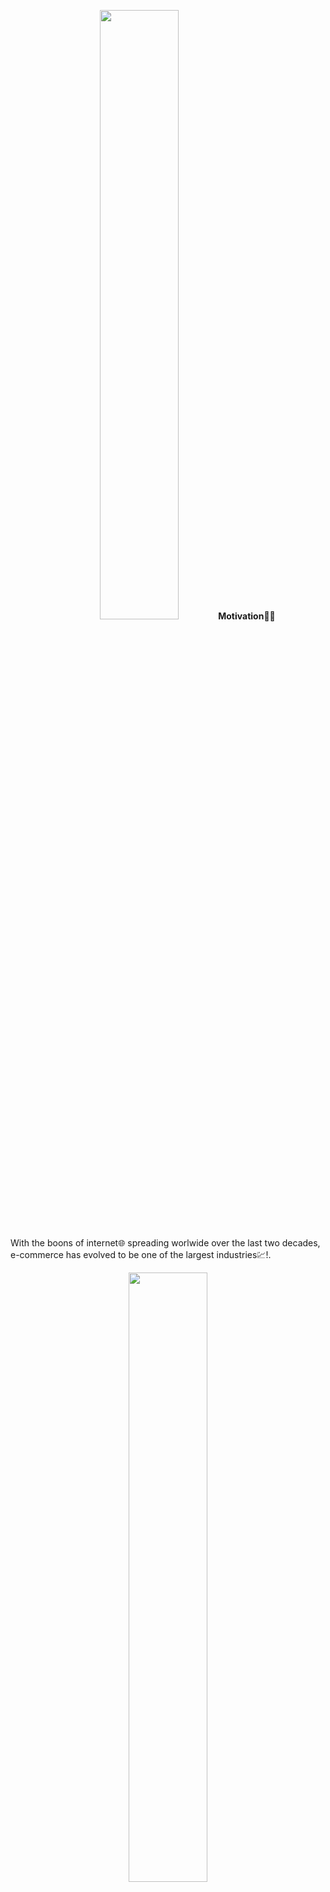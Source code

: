 <p align= "center"><img width=50% src="./images/logo.png></p>
 
 

<h1 align= "left"><b>Motivation💭💭 </b></h1>

With the boons of internet🌐 spreading worlwide over the last two decades, e-commerce has evolved to be one of the largest industries💹!.
<p align= "center"><img width=50% src="https://media.giphy.com/media/xT0xePyGsKplOK5dHG/giphy.gif"></p>

With the passage of time, platforms like Amazon,E-Bay,Flipkart,Myntra have become the modern supermarkerts for us
<p align= "center"><img width=40% src="https://media.giphy.com/media/xUOwG4WLhybWSkuVeE/giphy.gif"></p>

From our fashioable clothes👗, shoes👟,grocery🥒,items of daily needs to mobile phones📱 we are accustomed to buy almost everything online. Even our food!🎂. Features like flexible options of payment, tons of choices to select from, assured delivery as well as great customer support have paved the way for the notion
<p align= "center"><img width=50% src="https://media.giphy.com/media/xT9DPwpZktmbABO97G/giphy.gif"></p>

However, we found there's something that is left behind on the ecommerce wave.
<p align= "center"><img width=40% src="https://media.giphy.com/media/2AN7gVc1Az7pmdnFc3/giphy.gif"></p>

__The Vintage Products__...Yes those items of immense cultural significance or historical importance. Maybe those coins from pre-independent India, that chair from the royal family or perhaps the autograph or soveniur your family members might have got from Mother Teresa. Trading with such items is a big hassle. Sometimes people are afraid to do so becasue of the notion that it is illegal. At times, they are fooled by middlemen who buy them in some hundreds of dollars and sell it in thousands. Additionaly, there are issues of authenticy as well delivery!

<p align= "center"><img width=40% src="https://media.giphy.com/media/ZEHaLUz9yCSWMwKbsi/giphy.gif"></p>

<h1 align= "left"><b>Our Solution🏗 </b></h1>

We propose an app with the vision to put back the traditional market of vintage on the tides of the ecommerce boom!. The UI is speficially made to provide a retro feel. We are using a blockchain based system for payments behind the scenes to enure privacy and encryption. The registration is simple and can be done using one's Google Account as well. Using some beautiful yet consise forms we eliminate the paperwork for sellers. The recommendation engine tends to learn over time about one's taste and suggests similar items to buy. Computer Vision based techiniques are used for quality assessment.

<h2 align= "left"><b>Here's Some Sneak Peek🧐</b></h2>


<h2 align= "left"><b>Tech Stack🧐</b></h2>
- Flutter
- Firebase
- Matic API
- TensorFlow + TensorFlow Lite


<h1 align= "left"><b>The Geeks behind this 🤓</b></h1>

<p align="center">
<img width=20% src="https://avatars2.githubusercontent.com/u/44980497?v=4">&ensp;&ensp;&ensp;
<img width=20% src="https://avatars2.githubusercontent.com/u/46641503?v=4">&ensp;&ensp;&ensp;
<img width=20% src="https://avatars3.githubusercontent.com/u/54989142?v=4">&ensp;&ensp;&ensp;
<img width=20% src="https://avatars3.githubusercontent.com/u/40017559?v=4">
</p>

<h4 align="center">
<a href="https://github.com/himanshusharma89">
<b>Himanshu Sharma</b></a>&ensp;&ensp;&ensp;&ensp;&ensp;&ensp;&ensp;&ensp;&ensp;&ensp;&ensp;&ensp;&ensp;
<a href="https://github.com/smaranjitghose">
<b>Smaranjit Ghose</b>&ensp;&ensp;&ensp;&ensp;&ensp;&ensp;&ensp;&ensp;&ensp;&ensp;&ensp;&ensp;&ensp;&ensp;
<a href="https://github.com/ishandeveloper">
<b>Ishan  Sharma</b>&ensp;&ensp;&ensp;&ensp;&ensp;&ensp;&ensp;&ensp;&ensp;&ensp;&ensp;&ensp;&ensp;&ensp;&ensp;
<a href="https://github.com/anushbhatia">
<b>Anush Bhatia</b></h4>
 

